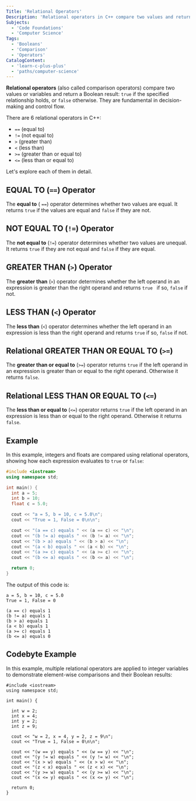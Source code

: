 ```yaml
---
Title: 'Relational Operators'
Description: 'Relational operators in C++ compare two values and return a boolean result (true or false) based on the relationship between them.'
Subjects:
  - 'Code Foundations'
  - 'Computer Science'
Tags:
  - 'Booleans'
  - 'Comparison'
  - 'Operators'
CatalogContent:
  - 'learn-c-plus-plus'
  - 'paths/computer-science'
---
```


**Relational operators** (also called comparison operators) compare two values or variables and return a Boolean result: `true` if the specified relationship holds, or `false` otherwise. They are fundamental in decision-making and control flow.

There are 6 relational operators in C++:

- `==` (equal to)
- `!=` (not equal to)
- `>` (greater than)
- `<` (less than)
- `>=` (greater than or equal to)
- `<=` (less than or equal to)

Let's explore each of them in detail.

## EQUAL TO (`==`) Operator

The **equal to** ( `==`) operator determines whether two values are equal. It returns `true` if the values are equal and `false` if they are not.

## NOT EQUAL TO (`!=`) Operator

The **not equal to** (`!=`) operator determines whether two values are unequal. It returns `true` if they are not equal and `false` if they are equal.

## GREATER THAN (`>`) Operator

The **greater than** (`>`) operator determines whether the left operand in an expression is greater than the right operand and returns `true ` if so, `false` if not.

## LESS THAN (`<`) Operator

The **less than** (`<`) operator determines whether the left operand in an expression is less than the right operand and returns `true` if so, `false` if not.

## Relational GREATER THAN OR EQUAL TO (`>=`)

The **greater than or equal to** (`>=`) operator returns `true` if the left operand in an expression is greater than or equal to the right operand. Otherwise it returns `false`.

## Relational LESS THAN OR EQUAL TO (`<=`)

The **less than or equal to** (`<=`) operator returns `true` if the left operand in an expression is less than or equal to the right operand. Otherwise it returns `false`.

## Example

In this example, integers and floats are compared using relational operators, showing how each expression evaluates to `true` or `false`:

```cpp
#include <iostream>
using namespace std;

int main() {
  int a = 5;
  int b = 10;
  float c = 5.0;

  cout << "a = 5, b = 10, c = 5.0\n";
  cout << "True = 1, False = 0\n\n";

  cout << "(a == c) equals " << (a == c) << "\n";
  cout << "(b != a) equals " << (b != a) << "\n";
  cout << "(b > a) equals " << (b > a) << "\n";
  cout << "(a < b) equals " << (a < b) << "\n";
  cout << "(a >= c) equals " << (a >= c) << "\n";
  cout << "(b <= a) equals " << (b <= a) << "\n";

  return 0;
}
```

The output of this code is:

```shell
a = 5, b = 10, c = 5.0
True = 1, False = 0

(a == c) equals 1
(b != a) equals 1
(b > a) equals 1
(a < b) equals 1
(a >= c) equals 1
(b <= a) equals 0
```

## Codebyte Example

In this example, multiple relational operators are applied to integer variables to demonstrate element-wise comparisons and their Boolean results:

```codebyte/cpp
#include <iostream>
using namespace std;

int main() {

  int w = 2;
  int x = 4;
  int y = 2;
  int z = 9;

  cout << "w = 2, x = 4, y = 2, z = 9\n";
  cout << "True = 1, False = 0\n\n";

  cout << "(w == y) equals " << (w == y) << "\n";
  cout << "(y != w) equals " << (y != w) << "\n";
  cout << "(x > w) equals " << (x > w) << "\n";
  cout << "(z < x) equals " << (z < x) << "\n";
  cout << "(y >= w) equals " << (y >= w) << "\n";
  cout << "(x <= y) equals " << (x <= y) << "\n";

  return 0;
}
```
